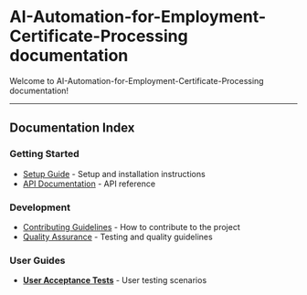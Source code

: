 # AI-Automation-for-Employment-Certificate-Processing documentation

Welcome to AI-Automation-for-Employment-Certificate-Processing documentation!

---

## Documentation Index

### Getting Started

- [Setup Guide](SETUP.md) - Setup and installation instructions
- [API Documentation](API.md) - API reference

### Development

- [Contributing Guidelines](../docs/CONTRIBUTING.md) - How to contribute to the project
- [Quality Assurance](../docs/quality-assurance/) - Testing and quality guidelines

### User Guides

- **[User Acceptance Tests](../docs/quality-assurance/user-acceptance-tests.md)** - User testing scenarios